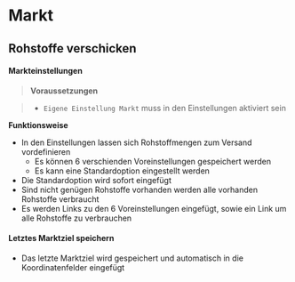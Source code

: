 # Markt

## Rohstoffe verschicken

#### Markteinstellungen

> **Voraussetzungen**

>+ `Eigene Einstellung Markt` muss in den Einstellungen aktiviert sein

**Funktionsweise**

+ In den Einstellungen lassen sich Rohstoffmengen zum Versand vordefinieren
	+ Es können 6 verschienden Voreinstellungen gespeichert werden
	+ Es kann eine Standardoption eingestellt werden
+ Die Standardoption wird sofort eingefügt
+ Sind nicht genügen Rohstoffe vorhanden werden alle vorhanden Rohstoffe verbraucht
+ Es werden Links zu den 6 Voreinstellungen eingefügt, sowie ein Link um alle Rohstoffe zu verbrauchen

#### Letztes Marktziel speichern
+ Das letzte Marktziel wird gespeichert und automatisch in die Koordinatenfelder eingefügt

